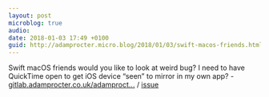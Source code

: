 ```yaml
---
layout: post
microblog: true
audio: 
date: 2018-01-03 17:49 +0100
guid: http://adamprocter.micro.blog/2018/01/03/swift-macos-friends.html
---
```

Swift macOS friends would you like to look at weird bug? I need to have QuickTime open to get iOS device “seen” to mirror in my own app? - [gitlab.adamprocter.co.uk/adamproct...](https://gitlab.adamprocter.co.uk/adamprocter/DeviceMonitor) / [issue]([gitlab.adamprocter.co.uk/adamproct...](https://gitlab.adamprocter.co.uk/adamprocter/DeviceMonitor)/issues/3)
